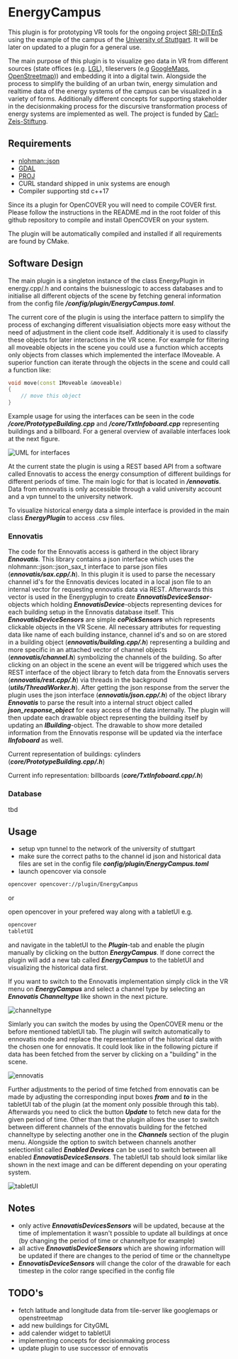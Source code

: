# EnergyCampus

This plugin is for prototyping VR tools for the ongoing project [SRI-DiTEnS](https://www.ditens.de/) using the example of the campus of the [University of Stuttgart](https://www.uni-stuttgart.de/). It will be later on updated to a plugin for a general use.

The main purpose of this plugin is to visualize geo data in VR from different sources (state offices (e.g. [LGL](https://www.lgl-bw.de/)), tileservers (e.g [GoogleMaps](https://www.google.de/maps), [OpenStreetmap](https://www.openstreetmap.de/))) and embedding it into a digital twin. Alongside the process to simplify the building of an urban twin, energy simulation and realtime data of the energy systems of the campus can be visualized in a variety of forms. Additionally different concepts for supporting stakeholder in the decisionmaking process for the discursive transformation process of energy systems are implemented as well. The project is funded by [Carl-Zeis-Stiftung](https://www.carl-zeiss-stiftung.de/).

## Requirements

- [nlohman::json](https://github.com/nlohmann/json)
- [GDAL](https://github.com/OSGeo/gdal)
- [PROJ](https://github.com/OSGeo/PROJ) 
- CURL standard shipped in unix systems are enough
- Compiler supporting std c++17

Since its a plugin for OpenCOVER you will need to compile COVER first. Please follow the instructions in the README.md in the root folder of this github repository to compile and install OpenCOVER on your system.

The plugin will be automatically compiled and installed if all requirements are found by CMake.

## Software Design

The main plugin is a singleton instance of the class EnergyPlugin in energy.cpp/.h and contains the buisnesslogic to access databases and to initialise all different objects of the scene by fetching general information from the config file ***<root-repo>/config/plugin/EnergyCampus.toml***.

The current core of the plugin is using the interface pattern to simplify the process of exchanging different visualisiation objects more easy without the need of adjustment in the client code itself. Additionaly it is used to classify these objects for later interactions in the VR scene. For example for filtering all moveable objects in the scene you could use a function which accepts only objects from classes which implemented the interface IMoveable. A superior function can iterate through the objects in the scene and could call a function like:

```c++
void move(const IMoveable &moveable)
{
    // move this object
}
```
Example usage for using the interfaces can be seen in the code ***<root-of-this-plugin>/core/PrototypeBuilding.cpp*** and ***<root-of-this-plugin>/core/TxtInfoboard.cpp*** representing buildings and a billboard. For a general overview of available interfaces look at the next figure.

![UML for interfaces](images/interface.svg)

At the current state the plugin is using a REST based API from a software called Ennovatis to access the energy consumption of different buildings for different periods of time. The main logic for that is located in ***<root-of-this-plugin>/ennovatis***. Data from ennovatis is only accessible through a valid university account and a vpn tunnel to the university network.

To visualize historical energy data a simple interface is provided in the main class ***EnergyPlugin*** to access .csv files.

### Ennovatis

The code for the Ennovatis access is gatherd in the object library ***Ennovatis***. This library contains a json interface which uses the nlohmann::json::json_sax_t interface to parse json files (***ennovatis/sax.cpp/.h***). In this plugin it is used to parse the necessary channel id's for the Ennovatis devices located in a local json file to an internal vector for requesting ennovatis data via REST. Afterwards this vector is used in the Energyplugin to create ***EnnovatisDeviceSensor***-objects which holding ***EnnovatisDevice***-objects representing devices for each building setup in the Ennovatis database itself. This ***EnnovatisDeviceSensors*** are simple ***coPickSensors*** which represents clickable objects in the VR Scene. All necessary attributes for requesting data like name of each building instance, channel id's and so on are stored in a building object (***ennovatis/building.cpp/.h***) representing a building and more specific in an attached vector of channel objects (***ennovatis/channel.h***) symbolizing the channels of the building. So after clicking on an object in the scene an event will be triggered which uses the REST interface of the object library to fetch data from the Ennovatis servers (***ennovatis/rest.cpp/.h***) via threads in the background (***utils/ThreadWorker.h***). After getting the json response from the server the plugin uses the json interface (***ennovatis/json.cpp/.h***) of the object library ***Ennovatis*** to parse the result into a internal struct object called ***json_response_object*** for easy access of the data internally. The plugin will then update each drawable object representing the building itself by updating an ***IBuilding***-object. The drawable to show more detailed information from the Ennovatis response will be updated via the interface ***IInfoboard*** as well.

Current representation of buildings: cylinders (***core/PrototypeBuilding.cpp/.h***)

Current info representation: billboards (***core/TxtInfoboard.cpp/.h***)

### Database

tbd

## Usage

- setup vpn tunnel to the network of the university of stuttgart
- make sure the correct paths to the channel id json and historical data files are set in the config file ***config/plugin/EnergyCampus.toml***
- launch opencover via console

```bash
opencover opencover://plugin/EnergyCampus
```

or 

open opencover in your prefered way along with a tabletUI e.g.

```bash
opencover
tabletUI
```

and navigate in the tabletUI to the ***Plugin***-tab and enable the plugin manually by clicking on the button ***EnergyCampus***. If done correct the plugin will add a new tab called ***EnergyCampus*** to the tabletUI and visualizing the historical data first.

If you want to switch to the Ennovatis implementation simply click in the VR menu on ***EnergyCampus*** and select a channel type by selecting an ***Ennovatis Channeltype*** like shown in the next picture.

![channeltype](images/channeltype.svg)

Simlarly you can switch the modes by using the OpenCOVER menu or the before mentioned tabletUI tab. The plugin will switch automatically to ennovatis mode and replace the representation of the historical data with the chosen one for ennovatis. It could look like in the following picture if data has been fetched from the server by clicking on a "building" in the scene.

![ennovatis](images/ennovatis.svg)

Further adjustments to the period of time fetched from ennovatis can be made by adjusting the corresponding input boxes ***from*** and ***to*** in the tabletUI tab of the plugin (at the moment only possible through this tab). Afterwards you need to click the button ***Update*** to fetch new data for the given period of time. Other than that the plugin allows the user to switch between different channels of the ennovatis building for the fetched channeltype by selecting another one in the ***Channels*** section of the plugin menu. Alongside the option to switch between channels another selectionlist called ***Enabled Devices*** can be used to switch between all enabled ***EnnovatisDeviceSensors***. The tabletUI tab should look similar like shown in the next image and can be different depending on your operating system.

![tabletUI](images/tabletUI.svg)

## Notes

- only active ***EnnovatisDevicesSensors*** will be updated, because at the time of implementation it wasn't possible to update all buildings at once (by changing the period of time or channeltype for example)
- all active ***EnnovatisDeviceSensors*** which are showing information will be updated if there are changes to the period of time or the channeltype
- ***EnnovatisDeviceSensors*** will change the color of the drawable for each timestep in the color range specified in the config file

## TODO's

- fetch latitude and longitude data from tile-server like googlemaps or openstreetmap
- add new buildings for CityGML
- add calender widget to tabletUI
- implementing concepts for decisionmaking process
- update plugin to use successor of ennovatis
